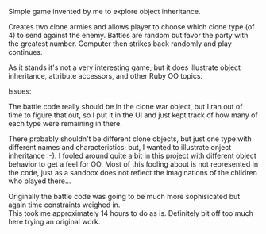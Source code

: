 Simple game invented by me to explore object inheritance.

Creates two clone armies and allows player to choose which clone type (of 4) to send against the enemy.
Battles are random but favor the party with the greatest number.
Computer then strikes back randomly and play continues.

As it stands it's not a very interesting game, but it does illustrate object inheritance, attribute accessors,
and other Ruby OO topics.

Issues:

The battle code really should be in the clone war object, but I ran out of time to figure that out,
so I put it in the UI and just kept track of how many of each type were remaining in there.

There probably shouldn't be different clone objects, but just one type with different names and characteristics: 
but, I wanted to illustrate onject inheritance :-).  I fooled around quite a bit in this project
with different object behavior to get a feel for OO.  Most of this fooling about is not represented
in the code, just as a sandbox does not reflect the imaginations of the children who played there...

Originally the battle code was going to be much more sophisicated but again time constraints weighed in.  
This took me approximately 14 hours to do as is.  Definitely bit off too much here trying an original work.
   
